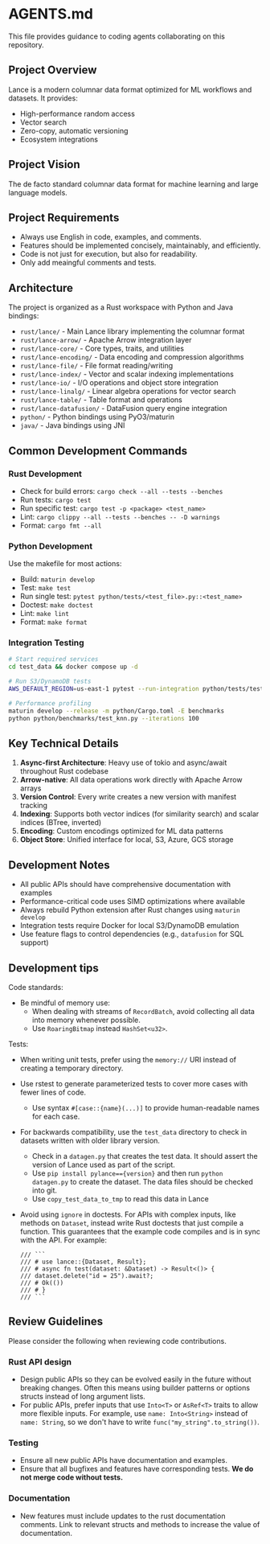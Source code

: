 # AGENTS.md

This file provides guidance to coding agents collaborating on this repository.

## Project Overview

Lance is a modern columnar data format optimized for ML workflows and datasets. It provides:

- High-performance random access
- Vector search
- Zero-copy, automatic versioning
- Ecosystem integrations

## Project Vision

The de facto standard columnar data format for machine learning and large language models.

## Project Requirements

- Always use English in code, examples, and comments.
- Features should be implemented concisely, maintainably, and efficiently.
- Code is not just for execution, but also for readability.
- Only add meaingful comments and tests.

## Architecture

The project is organized as a Rust workspace with Python and Java bindings:

- `rust/lance/` - Main Lance library implementing the columnar format
- `rust/lance-arrow/` - Apache Arrow integration layer
- `rust/lance-core/` - Core types, traits, and utilities
- `rust/lance-encoding/` - Data encoding and compression algorithms
- `rust/lance-file/` - File format reading/writing
- `rust/lance-index/` - Vector and scalar indexing implementations
- `rust/lance-io/` - I/O operations and object store integration
- `rust/lance-linalg/` - Linear algebra operations for vector search
- `rust/lance-table/` - Table format and operations
- `rust/lance-datafusion/` - DataFusion query engine integration
- `python/` - Python bindings using PyO3/maturin
- `java/` - Java bindings using JNI

## Common Development Commands

### Rust Development

* Check for build errors: `cargo check --all --tests --benches`
* Run tests: `cargo test`
* Run specific test: `cargo test -p <package> <test_name>`
* Lint: `cargo clippy --all --tests --benches -- -D warnings`
* Format: `cargo fmt --all`

### Python Development

Use the makefile for most actions:

* Build: `maturin develop`
* Test: `make test`
* Run single test: `pytest python/tests/<test_file>.py::<test_name>`
* Doctest: `make doctest`
* Lint: `make lint`
* Format: `make format`

### Integration Testing

```bash
# Start required services
cd test_data && docker compose up -d

# Run S3/DynamoDB tests
AWS_DEFAULT_REGION=us-east-1 pytest --run-integration python/tests/test_s3_ddb.py

# Performance profiling
maturin develop --release -m python/Cargo.toml -E benchmarks
python python/benchmarks/test_knn.py --iterations 100
```

## Key Technical Details

1. **Async-first Architecture**: Heavy use of tokio and async/await throughout Rust codebase
2. **Arrow-native**: All data operations work directly with Apache Arrow arrays
3. **Version Control**: Every write creates a new version with manifest tracking
4. **Indexing**: Supports both vector indices (for similarity search) and scalar indices (BTree, inverted)
5. **Encoding**: Custom encodings optimized for ML data patterns
6. **Object Store**: Unified interface for local, S3, Azure, GCS storage

## Development Notes

- All public APIs should have comprehensive documentation with examples
- Performance-critical code uses SIMD optimizations where available
- Always rebuild Python extension after Rust changes using `maturin develop`
- Integration tests require Docker for local S3/DynamoDB emulation
- Use feature flags to control dependencies (e.g., `datafusion` for SQL support)

## Development tips

Code standards:
* Be mindful of memory use:
  * When dealing with streams of `RecordBatch`, avoid collecting all data into
    memory whenever possible.
  * Use `RoaringBitmap` instead `HashSet<u32>`.

Tests:
* When writing unit tests, prefer using the `memory://` URI instead of creating
  a temporary directory.
* Use rstest to generate parameterized tests to cover more cases with fewer lines
  of code.
    * Use syntax `#[case::{name}(...)]` to provide human-readable names for each case.
* For backwards compatibility, use the `test_data` directory to check in datasets
  written with older library version.
    * Check in a `datagen.py` that creates the test data. It should assert the
      version of Lance used as part of the script.
    * Use `pip install pylance=={version}` and then run `python datagen.py` to
      create the dataset. The data files should be checked into git.
    * Use `copy_test_data_to_tmp` to read this data in Lance
* Avoid using `ignore` in doctests. For APIs with complex inputs, like methods on
  `Dataset`, instead write Rust doctests that just compile a function. This
  guarantees that the example code compiles and is in sync with the API. For example:

  ```
  /// ```
  /// # use lance::{Dataset, Result};
  /// # async fn test(dataset: &Dataset) -> Result<()> {
  /// dataset.delete("id = 25").await?;
  /// # Ok(())
  /// # }
  /// ```
  ```

## Review Guidelines

Please consider the following when reviewing code contributions.

### Rust API design
* Design public APIs so they can be evolved easily in the future without breaking
  changes. Often this means using builder patterns or options structs instead of
  long argument lists.
* For public APIs, prefer inputs that use `Into<T>` or `AsRef<T>` traits to allow
  more flexible inputs. For example, use `name: Into<String>` instead of `name: String`,
  so we don't have to write `func("my_string".to_string())`.

### Testing
* Ensure all new public APIs have documentation and examples.
* Ensure that all bugfixes and features have corresponding tests. **We do not merge
  code without tests.**

### Documentation
* New features must include updates to the rust documentation comments. Link to
  relevant structs and methods to increase the value of documentation.
